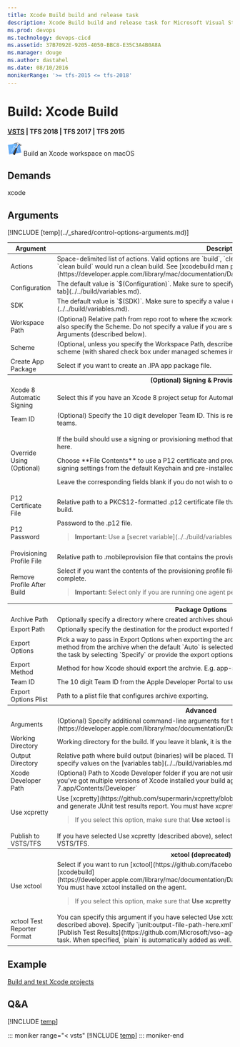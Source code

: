 ```yaml
---
title: Xcode Build build and release task
description: Xcode Build build and release task for Microsoft Visual Studio Team Services (VSTS) and Microsoft Team Foundation Server (TFS)
ms.prod: devops
ms.technology: devops-cicd
ms.assetid: 37B7092E-9205-4050-BBC8-E35C3A4B0A8A
ms.manager: douge
ms.author: dastahel
ms.date: 08/10/2016
monikerRange: '>= tfs-2015 <= tfs-2018'
---
```



# Build: Xcode Build

**[VSTS](xcode.md) | TFS 2018 | TFS 2017 | TFS 2015**

![icon](_img/xcode.png) Build an Xcode workspace on macOS

## Demands

xcode

## Arguments

<table>
<thead>
<tr>
<th>Argument</th>
<th>Description</th>
</tr>
</thead>
<tr>
<td>Actions</td>
<td>
Space-delimited list of actions.  Valid options are `build`, `clean`, `test`, `analyze`, and `archive`.  For example: `clean build` would run a clean build.  See [xcodebuild man page](https://developer.apple.com/library/mac/documentation/Darwin/Reference/ManPages/man1/xcodebuild.1.html).
</td>
</tr>
<tr>
<td>Configuration</td>
<td>
The default value is `$(Configuration)`. Make sure to specify a value (for example, `Release`) on the [variables tab](../../build/variables.md).
</td>
</tr>
<tr>
<td>SDK</td>
<td>
The default value is `$(SDK)`. Make sure to specify a value (for example, `iphonesimulator`) on the [variables tab](../../build/variables.md).
</td>
</tr>
<tr>
<td>Workspace Path</td>
<td>
(Optional) Relative path from repo root to where the xcworkspace folder exists. If you specify a value, you must also specify the Scheme. Do not specify a value if you are specifying the **-target** flag in Advanced, Arguments (described below).
</td>
</tr>
<tr>
<td>Scheme</td>
<td>
(Optional, unless you specify the Workspace Path, described above.) Scheme name in Xcode. Must be a shared scheme (with shared check box under managed schemes in Xcode selected).
</td>
</tr>
<tr>
<td>Create App Package</td>
<td>
Select if you want to create an .IPA app package file.
</td>
</tr>
<tr>
<th style="text-align: center" colspan="2">(Optional) Signing &amp; Provisioning</th>
</tr>
<tr>
<td>Xcode 8 Automatic Signing</td>
<td>
Select this if you have an Xcode 8 project setup for Automatic Signing.
</td>
</tr>
<tr>
<td>Team ID</td>
<td>
(Optional) Specify the 10 digit developer Team ID. This is required if you are a member of multiple development teams.
</td>
</tr>
<tr>
<td>Override Using (Optional)</td>
<td>
<p>If the build should use a signing or provisioning method that is different than the default, choose that method here.</p>
<p>Choose **File Contents** to use a P12 certificate and provisioning profile.
Choose **Identifiers** to retrieve signing settings from the default Keychain and pre-installed profiles.</p>
<p>Leave the corresponding fields blank if you do not wish to override default build settings.</p>
</td>
</tr>
<tr>
<td>P12 Certificate File</td>
<td>
Relative path to a PKCS12-formatted .p12 certificate file that contains a signing certificate to be used for this build.
</td>
</tr>
<tr>
<td>P12 Password</td>
<td>
Password to the .p12 file.
<blockquote><strong>Important: </strong> Use a [secret variable](../../build/variables.md) to avoid exposing this value.</blockquote>
</td>
</tr>
<tr>
<td>Provisioning Profile File</td>
<td>
Relative path to .mobileprovision file that contains the provisioning profile override to be used for this build.
</td>
</tr>
<tr>
<td>Remove Profile After Build</td>
<td>
Select if you want the contents of the provisioning profile file to be removed from the build agent after the build is complete.
<blockquote><strong>Important: </strong> Select only if you are running one agent per user.</blockquote>
</td>
</tr>
<tr>
<th style="text-align: center" colspan="2">Package Options</th>
</tr>
<tr>
<td>Archive Path</td>
<td>
Optionally specify a directory where created archives should be placed.
</td>
</tr>
<tr>
<td>Export Path</td>
<td>
Optionally specify the destination for the product exported from the archive.
</td>
</tr>
<tr>
<td>Export Options</td>
<td>
Pick a way to pass in Export Options when exporting the archive. The task automatically detects the export method from the archive when the default `Auto` is selected. 
You can specify the export method and Team ID in the task by selecting `Specify` or provide the export options via a plist file by choosing `Plist`.
</td>
</tr>
<tr>
<td>Export Method</td>
<td>
Method for how Xcode should export the archvie. E.g. app-store, package, ad-hoc, enterprise, development.
</td>
</tr>
<tr>
<td>Team ID</td>
<td>
The 10 digit Team ID from the Apple Developer Portal to use for this export.
</td>
</tr>
<tr>
<td>Export Options Plist</td>
<td>
Path to a plist file that configures archive exporting.
</td>
</tr>
<tr>
<th style="text-align: center" colspan="2">Advanced</th>
</tr>
<tr>
<td>Arguments</td>
<td>
(Optional) Specify additional command-line arguments for this build. See [xcodebuild man page](https://developer.apple.com/library/mac/documentation/Darwin/Reference/ManPages/man1/xcodebuild.1.html).
</td>
</tr>
<tr>
<td>Working Directory</td>
<td>
Working directory for the build. If you leave it blank, it is the root of the repo.
</td>
</tr>
<tr>
<td>Output Directory</td>
<td>
Relative path where build output (binaries) will be placed. The default value includes build variables. Make sure to specify values on the [variables tab](../../build/variables.md).
</td>
</tr>
<tr>
<td>Xcode Developer Path</td>
<td>
(Optional) Path to Xcode Developer folder if you are not using the system default. Specify this argument when you've got multiple versions of Xcode installed your build agent. For example: `/Applications/Xcode 7.app/Contents/Developer`
</td>
</tr>
<tr>
<td>Use xcpretty</td>
<td>
Use [xcpretty](https://github.com/supermarin/xcpretty/blob/master/README.md) to format xcodebuild output and generate JUnit test results report. You must have xcpretty installed on the agent.
<blockquote>If you select this option, make sure that <strong>Use xctool</strong> is cleared.</blockquote>
</td>
</tr>
<tr>
<td>Publish to VSTS/TFS</td>
<td>
If you have selected Use xcpretty (described above), select this option if you want to publish JUnit Test results to VSTS/TFS.
</td>
</tr>
<tr>
<th style="text-align: center" colspan="2">xctool (deprecated)</th>
</tr>
<tr>
<td>Use xctool</td>
<td>
Select if you want to run [xctool](https://github.com/facebook/xctool/blob/master/README.md) instead of [xcodebuild](https://developer.apple.com/library/mac/documentation/Darwin/Reference/ManPages/man1/xcodebuild.1.html). You must have xctool installed on the agent.
<blockquote>If you select this option, make sure that <strong>Use xcpretty</strong> is cleared.</blockquote>
</td>
</tr>
<tr>
<td>xctool Test Reporter Format</td>
<td>
You can specify this argument if you have selected Use xctool and included `test` in Actions (arguments described above). Specify `junit:output-file-path-here.xml` to generate a file that you can publish using the [Publish Test Results](https://github.com/Microsoft/vso-agent-tasks/tree/master/Tasks/PublishTestResults) task. When specified, `plain` is automatically added as well.
</td>
</tr>
[!INCLUDE [temp](../_shared/control-options-arguments.md)]
</table>

## Example 

[Build and test Xcode projects](../../apps/mobile/xcode-ios.md)

## Q&A
<!-- BEGINSECTION class="md-qanda" -->

[!INCLUDE [temp](../../_shared/qa-agents.md)]

::: moniker range="< vsts"
[!INCLUDE [temp](../../_shared/qa-versions.md)]
::: moniker-end

<!-- ENDSECTION -->
